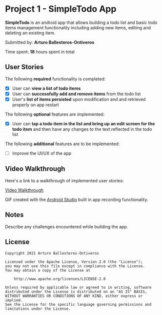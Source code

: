 # Project 1 - SimpleTodo App 

**SimpleTodo** is an android app that allows building a todo list and basic todo items management functionality including adding new items, editing and deleting an existing item.

Submitted by: **Arturo Ballesteros-Ontiveros** 

Time spent: **18** hours spent in total

## User Stories

The following **required** functionality is completed:

* [x] User can **view a list of todo items**
* [x] User can **successfully add and remove items** from the todo list
* [x] User's **list of items persisted** upon modification and and retrieved properly on app restart

The following **optional** features are implemented:

* [x] User can **tap a todo item in the list and bring up an edit screen for the todo item** and then have any changes to the text reflected in the todo list

The following **additional** features are to be implemented:

* [ ] Improve the UI/UX of the app 
 
## Video Walkthrough

Here's a link to a walkthrough of implemented user stories:

[Video Walkthrough](https://imgur.com/tid0RNq) 

GIF created with the [Android Studio](https://developer.android.com/studio) built in app recording functionality.

## Notes

Describe any challenges encountered while building the app.

## License

    Copyright 2021 Arturo Ballesteros-Ontiveros 

    Licensed under the Apache License, Version 2.0 (the "License");
    you may not use this file except in compliance with the License.
    You may obtain a copy of the License at

        http://www.apache.org/licenses/LICENSE-2.0

    Unless required by applicable law or agreed to in writing, software
    distributed under the License is distributed on an "AS IS" BASIS,
    WITHOUT WARRANTIES OR CONDITIONS OF ANY KIND, either express or implied.
    See the License for the specific language governing permissions and
    limitations under the License.
